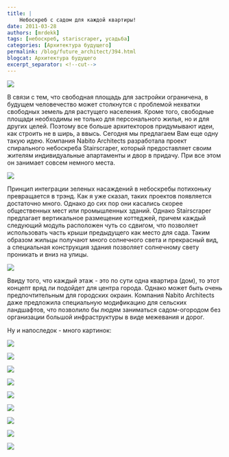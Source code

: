 ```yaml
---
title: |
    Небоскреб с садом для каждой квартиры!
date: 2011-03-28
authors: [mrdekk]
tags: [небоскреб, stariscraper, усадьба]
categories: [Архитектура будущего]
permalink: /blog/future_architect/394.html
blogcat: Архитектура будущего
excerpt_separator: <!--cut-->
---
```



![](http://itw66.ru/uploads/images/00/00/01/2011/03/28/47a7d4.jpg)


В связи с тем, что свободная площадь для застройки ограничена, в будущем человечество может столкнутся с проблемой нехватки свободных земель для растущего населения. Кроме того, свободные площади необходимы не только для персонального жилья, но и для других целей. Поэтому все больше архитекторов придумывают идеи, как строить не в ширь, а ввысь. Сегодня мы предлагаем Вам еще одну такую идею. Компания Nabito Architects разработала проект спирального небоскреба Stairscraper, который предоставляет своим жителям индивидуальные апартаменты и двор в придачу. При все этом он занимает совсем немного места.


<!--cut-->



![](http://itw66.ru/uploads/images/00/00/01/2011/03/28/bb9061.jpg)


Принцип интеграции зеленых насаждений в небоскребы потихоньку превращается в трэнд. Как я уже сказал, таких проектов появляется достаточно много. Однако до сих пор они касались скорее общественных мест или промышленных зданий. Однако Stairscraper предлагает вертикальное размещение коттеджей, причем каждый следующий модуль расположен чуть со сдвигом, что позволяет использовать часть крыши предыдущего как место для сада. Таким образом жильцы получают много солнечного света и прекрасный вид, а специальная конструкция здания позволяет солнечному свету проникать и вниз на улицы.


![](http://itw66.ru/uploads/images/00/00/01/2011/03/28/635473.jpg)


Ввиду того, что каждый этаж - это по сути одна квартира (дом), то этот концепт вряд ли подойдет для центра города. Однако может быть очень предпочтительным для городских окраин. Компания Nabito Architects даже предложила специальную модификацию для сельских ландшафтов, что позволило бы людям заниматься садом-огородом без организации большой инфраструктуры в виде межевания и дорог.

Ну и напоследок - много картинок:


![](http://itw66.ru/uploads/images/00/00/01/2011/03/28/0440ed.jpg)


![](http://itw66.ru/uploads/images/00/00/01/2011/03/28/352463.jpg)


![](http://itw66.ru/uploads/images/00/00/01/2011/03/28/8de34c.jpg)


![](http://itw66.ru/uploads/images/00/00/01/2011/03/28/7baf4f.jpg)


![](http://itw66.ru/uploads/images/00/00/01/2011/03/28/a30bfe.jpg)


![](http://itw66.ru/uploads/images/00/00/01/2011/03/28/ffbb5a.jpg)


![](http://itw66.ru/uploads/images/00/00/01/2011/03/28/1e6e0f.jpg)


![](http://itw66.ru/uploads/images/00/00/01/2011/03/28/47f555.jpg)


![](http://itw66.ru/uploads/images/00/00/01/2011/03/28/a4334c.jpg)

